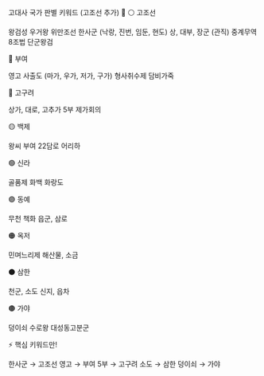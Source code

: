 고대사 국가 판별 키워드 (고조선 추가) 📌
⚪ 고조선

왕검성
우거왕
위만조선
한사군 (낙랑, 진번, 임둔, 현도)
상, 대부, 장군 (관직)
중계무역
8조법
단군왕검

🔴 부여

영고
사출도 (마가, 우가, 저가, 구가)
형사취수제
담비가죽

🔵 고구려

상가, 대로, 고추가
5부
제가회의

🟡 백제

왕씨 부여
22담로
어리하

🟢 신라

골품제
화백
화랑도

🟣 동예

무천
책화
읍군, 삼로

🟠 옥저

민며느리제
해산물, 소금

⚫ 삼한

천군, 소도
신지, 읍차

🟤 가야

덩이쇠
수로왕
대성동고분군


⚡ 핵심 키워드만!

한사군 → 고조선
영고 → 부여
5부 → 고구려
소도 → 삼한
덩이쇠 → 가야
